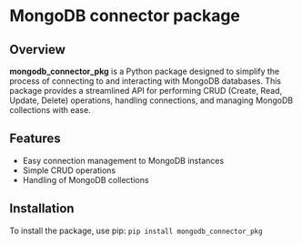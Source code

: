 # MongoDB connector package

## Overview
**mongodb_connector_pkg** is a Python package designed to simplify the process of connecting to and interacting with MongoDB databases. This package provides a streamlined API for performing CRUD (Create, Read, Update, Delete) operations, handling connections, and managing MongoDB collections with ease.

## Features
* Easy connection management to MongoDB instances
* Simple CRUD operations
* Handling of MongoDB collections

## Installation
To install the package, use pip:
`pip install mongodb_connector_pkg`